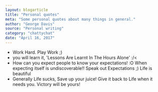 ```yaml
---
layout: blogarticle
title: "Personal quotes"
meta: "Some personal quotes about many things in general."
author: "George Davis"
source: "Personal writing"
category: "chattychat"
date: "April 16, 2017"
---
```


<section>
    <ul>
        <li>Work Hard. Play Work ;)</li>
        <li>you will learn it, 'Lessons Are Learnt In The Hours Alone' :/<</li>
        <li>How can you expect people to know your expectations! :O When expecting itself is undiscoverable!! Speak out Expectations ;) Life is beautiful</li>
        <li>Generally Life sucks, Save up your juice! Give it back to Life when it needs you. Victory will be yours!</li>
    </ul>
</section>